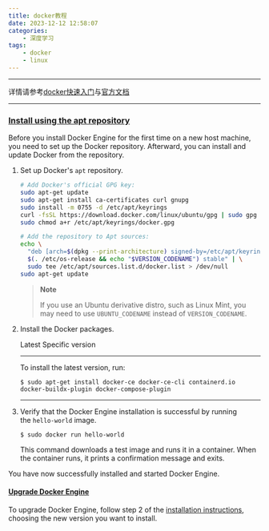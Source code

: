 ```yaml
---
title: docker教程
date: 2023-12-12 12:58:07
categories:
	- 深度学习
tags: 
	- docker
	- linux
---
```

*****
详情请参考[docker快速入门](https://docker.easydoc.net/doc/81170005/cCewZWoN/lTKfePfP#nav_6)与[官方文档](https://docs.docker.com/engine/install/ubuntu/)
*****
### [Install using the apt repository](https://docs.docker.com/engine/install/ubuntu/#install-using-the-repository)

Before you install Docker Engine for the first time on a new host machine, you need to set up the Docker repository. Afterward, you can install and update Docker from the repository.

1. Set up Docker's `apt` repository.
    
    ```bash
    # Add Docker's official GPG key:
    sudo apt-get update
    sudo apt-get install ca-certificates curl gnupg
    sudo install -m 0755 -d /etc/apt/keyrings
    curl -fsSL https://download.docker.com/linux/ubuntu/gpg | sudo gpg --dearmor -o /etc/apt/keyrings/docker.gpg
    sudo chmod a+r /etc/apt/keyrings/docker.gpg
    
    # Add the repository to Apt sources:
    echo \
      "deb [arch=$(dpkg --print-architecture) signed-by=/etc/apt/keyrings/docker.gpg] https://download.docker.com/linux/ubuntu \
      $(. /etc/os-release && echo "$VERSION_CODENAME") stable" | \
      sudo tee /etc/apt/sources.list.d/docker.list > /dev/null
    sudo apt-get update
    ```
    
    > **Note**
    > 
    > If you use an Ubuntu derivative distro, such as Linux Mint, you may need to use `UBUNTU_CODENAME` instead of `VERSION_CODENAME`.
    
2. Install the Docker packages.
    
    Latest Specific version
    
    ---
    
    To install the latest version, run:
    
    ```console
    $ sudo apt-get install docker-ce docker-ce-cli containerd.io docker-buildx-plugin docker-compose-plugin
    ```
    
    ---
    
3. Verify that the Docker Engine installation is successful by running the `hello-world` image.
    
    ```console
    $ sudo docker run hello-world
    ```
    
    This command downloads a test image and runs it in a container. When the container runs, it prints a confirmation message and exits.
    

You have now successfully installed and started Docker Engine.

#### [Upgrade Docker Engine](https://docs.docker.com/engine/install/ubuntu/#upgrade-docker-engine)

To upgrade Docker Engine, follow step 2 of the [installation instructions](https://docs.docker.com/engine/install/ubuntu/#install-using-the-repository), choosing the new version you want to install.